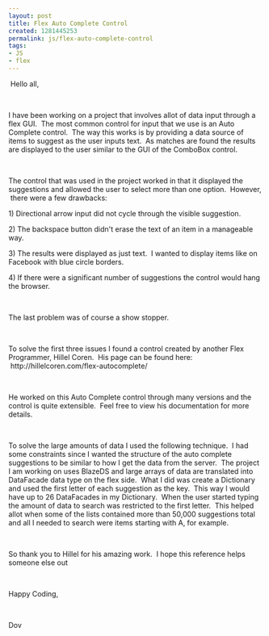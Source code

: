 ```yaml
---
layout: post
title: Flex Auto Complete Control
created: 1281445253
permalink: js/flex-auto-complete-control
tags:
- JS
- flex
---
```

<p>&nbsp;Hello all,</p>
<p>&nbsp;</p>
<p>I have been working on a project that involves allot of data input through a flex GUI. &nbsp;The most common control for input that we use is an Auto Complete control. &nbsp;The way this works is by providing a data source of items to suggest as the user inputs text. &nbsp;As matches are found the results are displayed to the user similar to the GUI of the ComboBox control.</p>
<p>&nbsp;</p>
<p>The control that was used in the project worked in that it displayed the suggestions and allowed the user to select more than one option. &nbsp;However, &nbsp;there were a few drawbacks:</p>
<p>1) Directional arrow input did not cycle through the visible suggestion.</p>
<p>2) The backspace button didn't erase the text of an item in a manageable way.</p>
<p>3) The results were displayed as just text. &nbsp;I wanted to display items like on Facebook with blue circle borders.</p>
<p>4) If there were a significant number of suggestions the control would hang the browser.</p>
<p>&nbsp;</p>
<p>The last problem was of course a show stopper.</p>
<p>&nbsp;</p>
<p>To solve the first three issues I found a control created by another Flex Programmer, Hillel Coren. &nbsp;His page can be found here: &nbsp;http://hillelcoren.com/flex-autocomplete/ &nbsp;</p>
<p>&nbsp;</p>
<p>He worked on this Auto Complete control through many versions and the control is quite extensible. &nbsp;Feel free to view his documentation for more details.</p>
<p>&nbsp;</p>
<p>To solve the large amounts of data I used the following technique. &nbsp;I had some constraints since I wanted the structure of the auto complete suggestions to be similar to how I get the data from the server. &nbsp;The project I am working on uses BlazeDS and large arrays of data are translated into DataFacade data type on the flex side. &nbsp;What I did was create a Dictionary and used the first letter of each suggestion as the key. &nbsp;This way I would have up to 26 DataFacades in my Dictionary. &nbsp;When the user started typing the amount of data to search was restricted to the first letter. &nbsp;This helped allot when some of the lists contained more than 50,000 suggestions total and all I needed to search were items starting with A, for example. &nbsp;</p>
<p>&nbsp;</p>
<p>So thank you to Hillel for his amazing work. &nbsp;I hope this reference helps someone else out</p>
<p>&nbsp;</p>
<p>Happy Coding,</p>
<p>&nbsp;</p>
<p>Dov</p>
<p>&nbsp;</p>
<p>&nbsp;</p>
